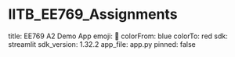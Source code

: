 # IITB_EE769_Assignments
title: EE769 A2 Demo App
emoji: 👀
colorFrom: blue
colorTo: red
sdk: streamlit
sdk_version: 1.32.2
app_file: app.py
pinned: false

